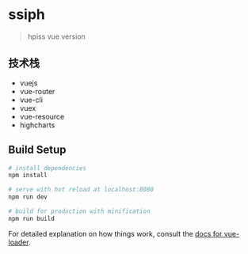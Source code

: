 # ssiph

> hpiss vue version

## 技术栈

- vuejs
- vue-router
- vue-cli
- vuex
- vue-resource
- highcharts

## Build Setup

``` bash
# install dependencies
npm install

# serve with hot reload at localhost:8080
npm run dev

# build for production with minification
npm run build
```

For detailed explanation on how things work, consult the [docs for vue-loader](http://vuejs.github.io/vue-loader).
